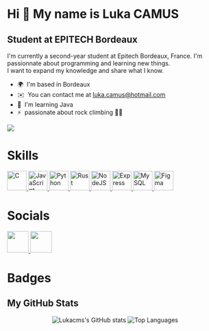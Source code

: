 Hi 👋 My name is Luka CAMUS
===========================

Student at EPITECH Bordeaux
---------------------------

I'm currently a second-year student at Epitech Bordeaux, France. I'm passionnate about programming and learning new things. <br/>
I want to expand my knowledge and share what I know.

* 🌍  I'm based in Bordeaux
* ✉️  You can contact me at [luka.camus@hotmail.com](mailto:luka.camus@hotmail.com)
* 🧠  I'm learning Java
* ⚡  passionate about rock climbing 🧗‍♂

<a
    href="https://www.github.com/Lukacms" target="_blank" rel="noreferrer">
    <img
        src="https://img.shields.io/github/followers/Lukacms?logo=github&style=for-the-badge&color=0891b2&labelColor=1c1917"
    />
</a>

# Skills

<p
align="left">
    <a
        href="https://docs.microsoft.com/en-us/cpp/?view=msvc-170" target="_blank" rel="noreferrer">
        <img
            src="https://raw.githubusercontent.com/danielcranney/readme-generator/main/public/icons/skills/c-colored.svg" width="45" height="45" alt="C"
        />
    </a>
    <a
        href="https://developer.mozilla.org/en-US/docs/Web/JavaScript" target="_blank" rel="noreferrer">
        <img
            src="https://raw.githubusercontent.com/danielcranney/readme-generator/main/public/icons/skills/javascript-colored.svg" width="45" height="45" alt="JavaScript"
        />
    </a>
    <a
        href="https://www.python.org/" target="_blank" rel="noreferrer">
        <img
            src="https://raw.githubusercontent.com/danielcranney/readme-generator/main/public/icons/skills/python-colored.svg" width="45" height="45" alt="Python"
        />
    </a>
    <a
        href="https://www.rust-lang.org/" target="_blank" rel="noreferrer">
        <img
            src="https://raw.githubusercontent.com/danielcranney/readme-generator/main/public/icons/skills/rust-colored.svg" width="45" height="45" alt="Rust"
        />
    </a>
    <a
        href="https://nodejs.org/en/" target="_blank" rel="noreferrer">
        <img
            src="https://raw.githubusercontent.com/danielcranney/readme-generator/main/public/icons/skills/nodejs-colored.svg" width="45" height="45" alt="NodeJS"
        />
    </a>
    <a
        href="https://expressjs.com/" target="_blank" rel="noreferrer">
        <img
            src="https://raw.githubusercontent.com/danielcranney/readme-generator/main/public/icons/skills/express-colored.svg" width="45" height="45" alt="Express"
        />
    </a>
    <a
        href="https://www.mysql.com/" target="_blank" rel="noreferrer">
        <img
            src="https://raw.githubusercontent.com/danielcranney/readme-generator/main/public/icons/skills/mysql-colored.svg" width="45" height="45" alt="MySQL"
        />
    </a>
    <a
        href="https://www.figma.com/" target="_blank" rel="noreferrer">
        <img
        src="https://raw.githubusercontent.com/danielcranney/readme-generator/main/public/icons/skills/figma-colored.svg" width="45" height="45" alt="Figma"
        />
    </a>
</p>

# Socials

<p
    align="left">
    <a
        href="https://www.github.com/Lukacms" target="_blank" rel="noreferrer">
        <img
            src="https://raw.githubusercontent.com/danielcranney/readme-generator/main/public/icons/socials/github.svg" width="50" height="50"
        />
    </a>
    <a
        href="https://www.linkedin.com/in/luka-camus-7816b622b/" target="_blank" rel="noreferrer">
        <img
            src="https://raw.githubusercontent.com/danielcranney/readme-generator/main/public/icons/socials/linkedin.svg" width="50" height="50"
        />
    </a>
</p>

# Badges

## My GitHub Stats

<p
    align="center">
    <img
        src="https://github-readme-stats.vercel.app/api?username=Lukacms&show_icons=true&hide=&count_private=true&title_color=0891b2&text_color=ffffff&icon_color=0891b2&bg_color=1c1917&hide_border=true&show_icons=true" alt="Lukacms's GitHub stats"
    />
    <img
        src="https://github-readme-stats.vercel.app/api/top-langs/?username=Lukacms&langs_count=10&title_color=0891b2&text_color=ffffff&icon_color=0891b2&bg_color=1c1917&hide_border=true&locale=en&custom_title=Top%20%Languages" alt="Top Languages"
    />
</p>

